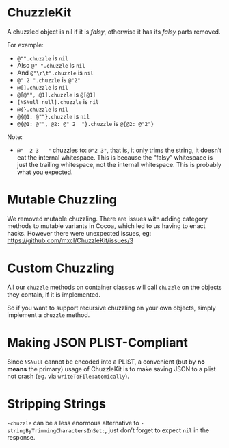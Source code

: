 ChuzzleKit
==========

A chuzzled object is nil if it is *falsy*, otherwise it has its *falsy* parts
removed.

For example:

* `@"".chuzzle` is `nil`
* Also `@" ".chuzzle` is `nil`
* And `@"\r\t".chuzzle` is `nil`
* `@" 2 ".chuzzle` is `@"2"`
* `@[].chuzzle` is `nil`
* `@[@"", @1].chuzzle` is `@[@1]`
* `[NSNull null].chuzzle` is `nil`
* `@{}.chuzzle` is `nil`
* `@{@1: @""}.chuzzle` is `nil`
* `@{@1: @"", @2: @" 2  "}.chuzzle` is `@{@2: @"2"}`

Note:

* `@"  2 3   "` chuzzles to: `@"2 3"`, that is, it only trims the string, it doesn’t eat the internal whitespace. This is because the “falsy” whitespace is just the trailing whitespace, not the internal whitespace. This is probably what you expected.


Mutable Chuzzling
=================
We removed mutable chuzzling. There are issues with adding category methods to mutable variants in Cocoa, which led to us having to enact hacks. However there were unexpected issues, eg: https://github.com/mxcl/ChuzzleKit/issues/3


Custom Chuzzling
================
All our `chuzzle` methods on container classes will call `chuzzle` on the objects they contain, if it is implemented.

So if you want to support recursive chuzzling on your own objects, simply implement a `chuzzle` method.


Making JSON PLIST-Compliant
===========================
Since `NSNull` cannot be encoded into a PLIST, a convenient (but by **no means** the primary) usage of ChuzzleKit is to make saving JSON to a plist not crash (eg. via `writeToFile:atomically`).


Stripping Strings
=================
`-chuzzle` can be a less enormous alternative to `-stringByTrimmingCharactersInSet:`, just don’t forget to expect `nil` in the response.
